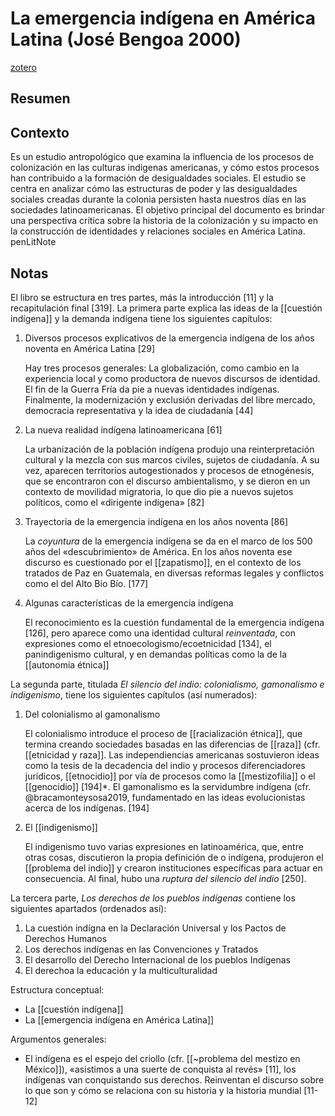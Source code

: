 # La emergencia indígena en América Latina (José Bengoa 2000)
[zotero](zotero://select/items/@bengoa2000)

## Resumen


## Contexto
Es un estudio antropológico que examina la influencia de los procesos de colonización en las culturas indígenas americanas, y cómo estos procesos han contribuido a la formación de desigualdades sociales. El estudio se centra en analizar cómo las estructuras de poder y las desigualdades sociales creadas durante la colonia persisten hasta nuestros días en las sociedades latinoamericanas. El objetivo principal del documento es brindar una perspectiva crítica sobre la historia de la colonización y su impacto en la construcción de identidades y relaciones sociales en América Latina.
penLitNote

## Notas

<!--Según la tabla de contenido, índices, apéndices-->
El libro se estructura en tres partes, más la introducción [11] y la recapitulación final [319]. La primera parte explica las ideas de la [[cuestión indígena]] y la demanda indígena tiene los siguientes capítulos:


1. Diversos procesos explicativos de la emergencia indígena de los años noventa en América Latina [29]
   
   Hay tres procesos generales: La globalización, como cambio en la experiencia local y como productora de nuevos discursos de identidad. El fin de la Guerra Fría da pie a nuevas identidades indígenas. Finalmente, la modernización y exclusión derivadas del libre mercado, democracia representativa y la idea de ciudadanía [44]
   
2. La nueva realidad indígena latinoamericana [61]
   
   La urbanización de la población indígena produjo una reinterpretación cultural y la mezcla con sus marcos civiles, sujetos de ciudadanía. A su vez, aparecen territorios autogestionados y procesos de etnogénesis, que se encontraron con el discurso ambientalismo, y se dieron en un contexto de movilidad migratoria, lo que dio pie a nuevos sujetos políticos, como el «dirigente indígena» [82]
   
3. Trayectoria de la emergencia indígena en los años noventa [86]
   
   La *coyuntura* de la emergencia indígena se da en el marco de los 500 años del «descubrimiento» de América. En los años noventa ese discurso es cuestionado por el [[zapatismo]], en el contexto de los tratados de Paz en Guatemala, en diversas reformas legales y conflictos como el del Alto Bío Bío. [177]
   
4. Algunas características de la emergencia indígena
   
   El reconocimiento es la cuestión fundamental de la emergencia indígena [126], pero aparece como una identidad cultural *reinventada*, con expresiones como el etnoecologismo/ecoetnicidad [134], el panindigenismo cultural, y en demandas políticas como la de la [[autonomía étnica]]

La segunda parte, titulada *El silencio del indio: colonialismo, gamonalismo e indigenismo*, tiene los siguientes capítulos (así numerados):

1. Del colonialismo al gamonalismo
   
   El colonialismo introduce el proceso de [[racialización étnica]], que termina creando sociedades basadas en las diferencias de [[raza]] (cfr. [[etnicidad y raza]]. Las independiencias americanas sostuvieron ideas como la tesis de la decadencia del indio y procesos diferenciadores jurídicos, [[etnocidio]] por vía de procesos como la [[mestizofilia]] o el [[genocidio]] [194]\*. El gamonalismo es la servidumbre indígena (cfr. @bracamonteysosa2019, fundamentado en las ideas evolucionistas acerca de los indígenas. [194]
   
2. El [[indigenismo]]
   
   El indigenismo tuvo varias expresiones en latinoamérica, que, entre otras cosas, discutieron la propia definición de o indígena, produjeron el [[problema del indio]] y crearon instituciones específicas para actuar en consecuencia. Al final, hubo una *ruptura del silencio del indio* [250].

La tercera parte, *Los derechos de los pueblos indígenas* contiene los siguientes apartados (ordenados así):

1. La cuestión indígna en la Declaración Universal y los Pactos de Derechos Humanos
2. Los derechos indígenas en las Convenciones y Tratados
3. El desarrollo del Derecho Internacional de los pueblos Indígenas
4. El derechoa la educación y la multiculturalidad

<!--según el escaneo de páginas-->
Estructura conceptual: 

- La [[cuestión indígena]]
- La [[emergencia indígena en América Latina]]

<!--Según la lectura rápida-->
Argumentos generales:

- El indígena es el espejo del criollo (cfr. [[~problema del mestizo en México]]), «asistimos a una suerte de conquista al revés» [11], los indígenas van conquistando sus derechos. Reinventan el discurso sobre lo que son y cómo se relaciona con su historia y la historia mundial [11-12]


